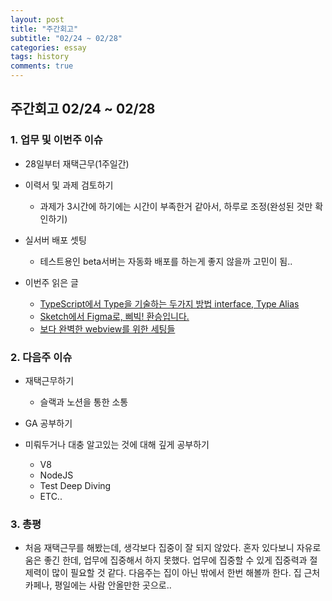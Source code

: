```yaml
---
layout: post
title: "주간회고"
subtitle: "02/24 ~ 02/28"
categories: essay
tags: history
comments: true
---
```


## 주간회고 02/24 ~ 02/28

### 1. 업무 및 이번주 이슈

- 28일부터 재택근무(1주일간)

- 이력서 및 과제 검토하기

  - 과제가 3시간에 하기에는 시간이 부족한거 같아서, 하루로 조정(완성된 것만 확인하기)

- 실서버 배포 셋팅

  - 테스트용인 beta서버는 자동화 배포를 하는게 좋지 않을까 고민이 됨..

- 이번주 읽은 글
  - [TypeScript에서 Type을 기술하는 두가지 방법 interface, Type Alias](https://joonsungum.github.io/post/2019-02-25-typescript-interface-and-type-alias/)
  - [Sketch에서 Figma로, 삐빅! 환승입니다.](https://medium.com/@hyunji.ma/sketch%EC%97%90%EC%84%9C-figma%EB%A1%9C-%EC%82%90%EB%B9%85-%ED%99%98%EC%8A%B9%EC%9E%85%EB%8B%88%EB%8B%A4-367f148987c5)
  - [보다 완벽한 webview를 위한 세팅들](https://shylog.com/settings-for-a-more-complete-webview/)

### 2. 다음주 이슈

- 재택근무하기

  - 슬랙과 노션을 통한 소통

- GA 공부하기
- 미뤄두거나 대충 알고있는 것에 대해 깊게 공부하기
  - V8
  - NodeJS
  - Test Deep Diving
  - ETC..

### 3. 총평

- 처음 재택근무를 해봤는데, 생각보다 집중이 잘 되지 않았다. 혼자 있다보니 자유로움은 좋긴 한데, 업무에 집중해서 하지 못했다. 업무에 집중할 수 있게 집중력과 절제력이 많이 필요할 것 같다. 다음주는 집이 아닌 밖에서 한번 해볼까 한다. 집 근처 카페나, 평일에는 사람 안올만한 곳으로..
